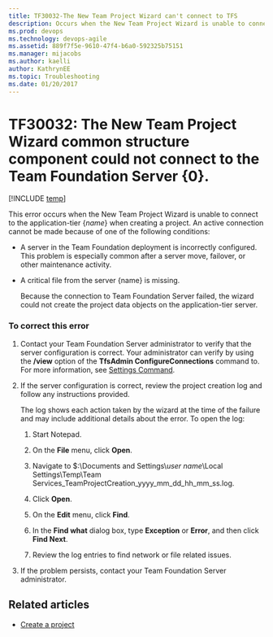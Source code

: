 ```yaml
---
title: TF30032-The New Team Project Wizard can't connect to TFS
description: Occurs when the New Team Project Wizard is unable to connect to the application-tier {name} when creating a project.
ms.prod: devops
ms.technology: devops-agile
ms.assetid: 889f7f5e-9610-47f4-b6a0-592325b75151
ms.manager: mijacobs
ms.author: kaelli
author: KathrynEE
ms.topic: Troubleshooting
ms.date: 01/20/2017
---
```


# TF30032: The New Team Project Wizard common structure component could not connect to the Team Foundation Server {0}. 


[!INCLUDE [temp](../../includes/version-vsts-tfs-all-versions.md)]

This error occurs when the New Team Project Wizard is unable to connect to the application-tier {*name*} when creating a project. An active connection cannot be made because of one of the following conditions:  
  
- A server in the Team Foundation deployment is incorrectly configured. This problem is especially common after a server move, failover, or other maintenance activity.  
  
- A critical file from the server {name} is missing.  
  
  Because the connection to Team Foundation Server failed, the wizard could not create the project data objects on the application-tier server.  
  
### To correct this error  
  
1.  Contact your Team Foundation Server administrator to verify that the server configuration is correct. Your administrator can verify by using the **/view** option of the **TfsAdmin ConfigureConnections** command to. For more information, see [Settings Command](https://msdn.microsoft.com/2b96fbbf-34c8-4500-82d8-724cc65dc9a4).  
  
2.  If the server configuration is correct, review the project creation log and follow any instructions provided.  
  
     The log shows each action taken by the wizard at the time of the failure and may include additional details about the error. To open the log:  
  
    1.  Start Notepad.  
  
    2.  On the **File** menu, click **Open**.  
  
    3.  Navigate to $:\Documents and Settings\\*user name*\Local Settings\Temp\Team Services_TeamProjectCreation_yyyy_mm_dd_hh_mm_ss.log.  
  
    4.  Click **Open**.  
  
    5.  On the **Edit** menu, click **Find**.  
  
    6.  In the **Find what** dialog box, type **Exception** or **Error**, and then click **Find Next**.  
  
    7.  Review the log entries to find network or file related issues.  
  
3.  If the problem persists, contact your Team Foundation Server administrator.  
  
## Related articles  
- [Create a project](../../organizations/projects/create-project.md)